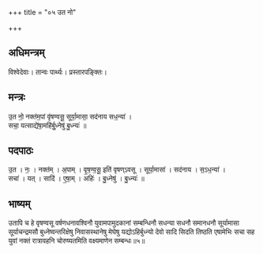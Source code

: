 +++
title = "०५ उत नो"

+++
## अधिमन्त्रम्
विश्वेदेवाः। तान्वः पार्थ्यः। प्रस्तारपङ्क्तिः।

## मन्त्रः
उ॒त नो॒ नक्त॑म॒पां वृ॑षण्वसू॒ सूर्या॒मासा॒ सद॑नाय सध॒न्या॑ ।  
सचा॒ यत्साद्ये॑षा॒महि॑र्बु॒ध्नेषु॑ बु॒ध्न्यः॑ ॥

## पदपाठः
उ॒त । नः॒ । नक्त॑म् । अ॒पाम् । वृ॒ष॒ण्व॒सू॒ इति॑ वृषण्ऽवसू । सूर्या॒मासा॑ । सद॑नाय । स॒ऽध॒न्या॑ ।  
सचा॑ । यत् । सादि॑ । ए॒षा॒म् । अहिः॑ । बु॒ध्नेषु॑ । बु॒ध्न्यः॑ ॥

## भाष्यम्
उतापि च हे वृषण्वसू वर्षणधनावश्विनौ युवामपामुदकानां सम्बन्धिनौ सधन्या सधनौ समानधनौ सूर्यामासा सूर्याचन्द्रमसौ बुध्नेष्वन्तरिक्षेषु निवासस्थानेषु मेघेषु यद्योऽहिर्बुध्न्यो देवो सादि सिदति तिष्ठति एषामेभिः सचा सह युवां नक्तं रात्रावहनि चोरुष्यतमिति वक्ष्यमाणेन सम्बन्धः॥५॥